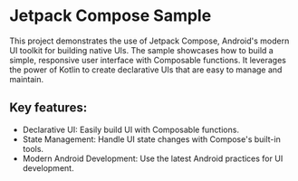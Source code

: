 # **Jetpack Compose Sample**
This project demonstrates the use of Jetpack Compose, Android's modern UI toolkit for building native UIs. The sample showcases how to build a simple, responsive user interface with Composable functions. It leverages the power of Kotlin to create declarative UIs that are easy to manage and maintain.

## Key features:

- Declarative UI: Easily build UI with Composable functions.
- State Management: Handle UI state changes with Compose's built-in tools.
- Modern Android Development: Use the latest Android practices for UI development.
